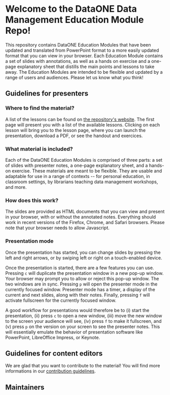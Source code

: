 # Welcome to the DataONE Data Management Education Module Repo!

This repository contains DataONE Education Modules that have been updated and
translated from PowerPoint format to a more easily updated format that you can
view in your browser. Each Education Module contains a set of slides with
annotations, as well as a hands on exercise and a one-page explanatory sheet
that distills the main points and lessons to take away. The Education Modules
are intended to be flexible and updated by a range of users and audiences.
Please let us know what you think!

## Guidelines for presenters

### Where to find the material?

A list of the lessons can be found on [the repository's website][website]. The
first page will present you with a list of the available lessons. Clicking on
each lesson will bring you to the lesson page, where you can launch the
presentation, download a PDF, or see the handout and exercices.

[website]: http://dataoneorg.github.io/dataone_lessons/ "Homepage for the DataONE lessons"

### What material is included?

Each of the DataONE Education Modules is comprised of three parts: a set of
slides with presenter notes, a one-page explanatory sheet, and a hands-on
exercise. These materials are meant to be flexible. They are usable and
adaptable for use in a range of contexts -- for personal education, in classroom
settings, by librarians teaching data management workshops, and more. 

### How does this work?

The slides are provided as HTML documents that you can view and present in your
browser, with or without the annotated notes. Everything should work in recent
versions of the Firefox, Chrome, and Safari browsers. Please note that your
browser needs to allow Javascript.

### Presentation mode

Once the presentation has started, you can change slides by pressing the left
and right arrows, or by swiping left or right on a touch-enabled device.

Once the presentation is started, there are a few features you can use. Pressing
`c` will duplicate the presentation window in a new pop-up window. Your browser
may prompt you to allow or reject this pop-up window. The two windows are in
sync. Pressing `p` will open the presenter mode in the currently focused window.
Presenter mode has a timer, a display of the current and next slides, along with
their notes. Finally, pressing `f` will activate fullscreen for the currently
focused window.

A good workflow for presentations would therefore be to (i) start the
presentation, (ii) press `c` to open a new window, (iii) move the new window to
the screen your audience will see, (iv) press `f` to make it fullscreen, and (v)
press `p` on the version on your screen to see the presenter notes. This will
essentially emulate the behavior of presentation software like PowerPoint,
LibreOffice Impress, or Keynote.

## Guidelines for content editors

We are glad that you want to contribute to the material! You will find more
informations in our [contribution guidelines][CONTRIB].

[CONTRIB]: CONTRIBUTING.md "Contribution guidelines"

## Maintainers

<!-- TODO -->
